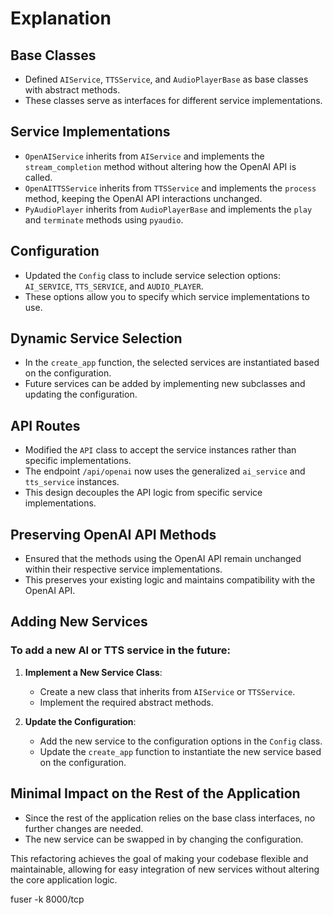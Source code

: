 # Explanation

## Base Classes

- Defined `AIService`, `TTSService`, and `AudioPlayerBase` as base classes with abstract methods.
- These classes serve as interfaces for different service implementations.

## Service Implementations

- `OpenAIService` inherits from `AIService` and implements the `stream_completion` method without altering how the OpenAI API is called.
- `OpenAITTSService` inherits from `TTSService` and implements the `process` method, keeping the OpenAI API interactions unchanged.
- `PyAudioPlayer` inherits from `AudioPlayerBase` and implements the `play` and `terminate` methods using `pyaudio`.

## Configuration

- Updated the `Config` class to include service selection options: `AI_SERVICE`, `TTS_SERVICE`, and `AUDIO_PLAYER`.
- These options allow you to specify which service implementations to use.

## Dynamic Service Selection

- In the `create_app` function, the selected services are instantiated based on the configuration.
- Future services can be added by implementing new subclasses and updating the configuration.

## API Routes

- Modified the `API` class to accept the service instances rather than specific implementations.
- The endpoint `/api/openai` now uses the generalized `ai_service` and `tts_service` instances.
- This design decouples the API logic from specific service implementations.

## Preserving OpenAI API Methods

- Ensured that the methods using the OpenAI API remain unchanged within their respective service implementations.
- This preserves your existing logic and maintains compatibility with the OpenAI API.

## Adding New Services

### To add a new AI or TTS service in the future:

1. **Implement a New Service Class**:
   - Create a new class that inherits from `AIService` or `TTSService`.
   - Implement the required abstract methods.

2. **Update the Configuration**:
   - Add the new service to the configuration options in the `Config` class.
   - Update the `create_app` function to instantiate the new service based on the configuration.

## Minimal Impact on the Rest of the Application

- Since the rest of the application relies on the base class interfaces, no further changes are needed.
- The new service can be swapped in by changing the configuration.

This refactoring achieves the goal of making your codebase flexible and maintainable, allowing for easy integration of new services without altering the core application logic.


fuser -k 8000/tcp